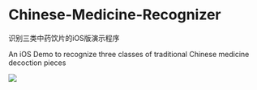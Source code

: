 # Chinese-Medicine-Recognizer

识别三类中药饮片的iOS版演示程序

An iOS Demo to recognize three classes of traditional Chinese medicine decoction pieces

![](demo.gif)